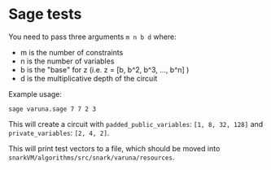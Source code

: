 # Sage tests

You need to pass three arguments `m n b d` where:
- m is the number of constraints
- n is the number of variables
- b is the "base" for z (i.e. z = [b, b^2, b^3, ..., b^n] )
- d is the multiplicative depth of the circuit

Example usage:
```
sage varuna.sage 7 7 2 3
```

This will create a circuit with `padded_public_variables`: `[1, 8, 32, 128]` and `private_variables`: `[2, 4, 2]`.

This will print test vectors to a file, which should be moved into `snarkVM/algorithms/src/snark/varuna/resources`.